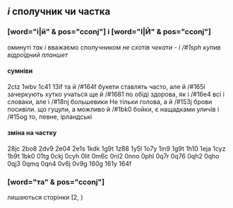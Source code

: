 ## _і_ сполучник чи частка

### [word="і|й" & pos="cconj"] і [word="І|Й" & pos="cconj"]

оминуті _так і_
вважаємо сполучником _не схотів чекати -	і /#1sph	купив відроїдний планшет_


#### сумніви
2ctz
1wbv
1c41
13if
та	й /#164f	букети
ставлять часто, але	й /#165l	зачеркують хутко
учаться ще	й /#1681	по обіді
здорова, як	і /#16e4	всі
і словаки, але	і /#18nj	большевики
Не тільки голова, а	й /#153j	брови посивіли.
що гуцули, а можливо	й /#1bk0	бойки, є нащадками уличів
і /#15og	то, певне, ірландські


#### зміна на частку
28jc 2bo8 2dv9 2e04 2e1s 1kdk 1g9t 1z88 1y5l 1o7y 1in9 1g9t 1h10 1eja 1cyz 1b9t 1bk0 01tg 0ckj 0cyh 0lit 0m6c 0nl2 0nno 0phl 0q7r 0q76 0qh2 0qho 0qj3 0qmq 0qn4 0v6j 0v9g 160g 161y 164f

### [word="та" & pos="cconj"]

лишаються сторінки [2, )
